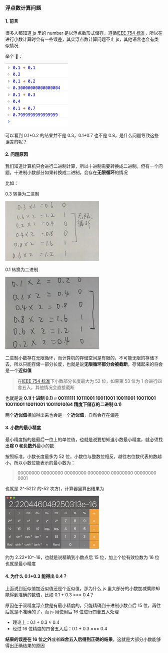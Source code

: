 ### 浮点数计算问题

#### 1. 前言

很多人都知道 js 里的 number 是以浮点数形式储存，遵循[IEEE 754 标准](https://en.wikipedia.org/wiki/IEEE_754)，所以在进行小数计算时会有一些误差，其实浮点数计算问题不止 js，其他语言也会有类似情况

举个 🌰：

<img src="../images/screenshots/9.png" width="200" />

可以看到 0.1+0.2 的结果并不是 0.3，0.1+0.7 也不是 0.8，是什么问题导致这些误差的呢？

#### 2. 问题原因

我们知道计算机只会进行二进制计算，所以十进制需要转换成二进制。但有一个问题，十进制小数部分如果转换成二进制，会存在**无限循环**的情况

比如：

0.3 转换为二进制

<img src="../images/screenshots/10.png" width="300" />

0.1 转换为二进制

<img src="../images/screenshots/11.png" width="300" />

二进制小数存在无限循环，而计算机的存储空间是有限的，不可能无限的存储下去，所以只能存储一部分长度，也就是说**无限循环部分会被截断**，存储起来的将会是一个**近似值**

> 在[IEEE 754 标准](https://en.wikipedia.org/wiki/IEEE_754)下小数部分长度最大为 52 位，如果第 53 位为 1 会进行四舍五入，其他情况会直接截断

也就是说 **0.1(十进制 0.1) ≈ 00111111 10111001 10011001 10011001 10011001 10011001 10011001 10011010(64 精度下储存的二进制 0.1)**

两个**近似值**相加得出来也会是一个**近似值**，自然会存在偏差

#### 3. 小数的最小精度

最小精度指的是最后一位上的单位值，也就是说要想知道小数最小精度，就必须找出**除 0 和负数外**最小的数

按照标准，小数长度最多为 52 位，小数位与整数位相反，越往右位数代表的数越小，所以小数位能表示的最小数为：

> 00000000 00000000 00000000 00000000 00000000 00000000 0001

也就是 2^-52(2 的-52 次方)，计算器里算出结果为

<img src="../images/screenshots/12.png" width="300" />

约为 2.22\*10^-16，也就是说精确到小数点后 15 位，加上个位有效位数为 16 位也就是最小精度

#### 4. 为什么 0.1+0.3 能得出 0.4？

上面说到近似值加近似值还是个近似值，那为什么 js 里大部分的小数加减乘除却能得到准确的数值，比如 0.1 + 0.3 === 0.4？

原因在于双精度浮点数是有最小精度的，只能精确到十进制小数点后 15 位，再往后就是不准确的了，而 js 用使用后 16 位进行四舍五入处理

- 理论上：0.1 + 0.3 ≈ 0.4
- 经过 16 位精度的四舍五入后：0.1 + 0.3 === 0.4

**结果的误差在 16 位之外**或者**四舍五入后得到正确的结果**，这就是大部分小数能够得出正确结果的原因
